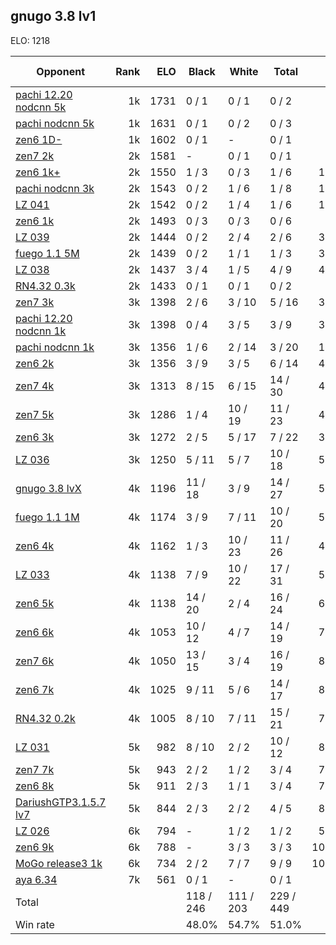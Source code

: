 ## gnugo 3.8 lv1 ##

ELO: 1218

Opponent | Rank | ELO | Black | White | Total | Win rate
---------|-----:|----:|-------|-------|-------|-------:
[pachi 12.20 nodcnn 5k](pachi%2012.20%20nodcnn%205k.md) | 1k | 1731 | 0 / 1 | 0 / 1 | 0 / 2 | 0.0%
[pachi nodcnn 5k](pachi%20nodcnn%205k.md) | 1k | 1631 | 0 / 1 | 0 / 2 | 0 / 3 | 0.0%
[zen6 1D-](zen6%201D-.md) | 1k | 1602 | 0 / 1 | - | 0 / 1 | 0.0%
[zen7 2k](zen7%202k.md) | 2k | 1581 | - | 0 / 1 | 0 / 1 | 0.0%
[zen6 1k+](zen6%201k+.md) | 2k | 1550 | 1 / 3 | 0 / 3 | 1 / 6 | 16.7%
[pachi nodcnn 3k](pachi%20nodcnn%203k.md) | 2k | 1543 | 0 / 2 | 1 / 6 | 1 / 8 | 12.5%
[LZ 041](LZ%20041.md) | 2k | 1542 | 0 / 2 | 1 / 4 | 1 / 6 | 16.7%
[zen6 1k](zen6%201k.md) | 2k | 1493 | 0 / 3 | 0 / 3 | 0 / 6 | 0.0%
[LZ 039](LZ%20039.md) | 2k | 1444 | 0 / 2 | 2 / 4 | 2 / 6 | 33.3%
[fuego 1.1 5M](fuego%201.1%205M.md) | 2k | 1439 | 0 / 2 | 1 / 1 | 1 / 3 | 33.3%
[LZ 038](LZ%20038.md) | 2k | 1437 | 3 / 4 | 1 / 5 | 4 / 9 | 44.4%
[RN4.32 0.3k](RN4.32%200.3k.md) | 2k | 1433 | 0 / 1 | 0 / 1 | 0 / 2 | 0.0%
[zen7 3k](zen7%203k.md) | 3k | 1398 | 2 / 6 | 3 / 10 | 5 / 16 | 31.3%
[pachi 12.20 nodcnn 1k](pachi%2012.20%20nodcnn%201k.md) | 3k | 1398 | 0 / 4 | 3 / 5 | 3 / 9 | 33.3%
[pachi nodcnn 1k](pachi%20nodcnn%201k.md) | 3k | 1356 | 1 / 6 | 2 / 14 | 3 / 20 | 15.0%
[zen6 2k](zen6%202k.md) | 3k | 1356 | 3 / 9 | 3 / 5 | 6 / 14 | 42.9%
[zen7 4k](zen7%204k.md) | 3k | 1313 | 8 / 15 | 6 / 15 | 14 / 30 | 46.7%
[zen7 5k](zen7%205k.md) | 3k | 1286 | 1 / 4 | 10 / 19 | 11 / 23 | 47.8%
[zen6 3k](zen6%203k.md) | 3k | 1272 | 2 / 5 | 5 / 17 | 7 / 22 | 31.8%
[LZ 036](LZ%20036.md) | 3k | 1250 | 5 / 11 | 5 / 7 | 10 / 18 | 55.6%
[gnugo 3.8 lvX](gnugo%203.8%20lvX.md) | 4k | 1196 | 11 / 18 | 3 / 9 | 14 / 27 | 51.9%
[fuego 1.1 1M](fuego%201.1%201M.md) | 4k | 1174 | 3 / 9 | 7 / 11 | 10 / 20 | 50.0%
[zen6 4k](zen6%204k.md) | 4k | 1162 | 1 / 3 | 10 / 23 | 11 / 26 | 42.3%
[LZ 033](LZ%20033.md) | 4k | 1138 | 7 / 9 | 10 / 22 | 17 / 31 | 54.8%
[zen6 5k](zen6%205k.md) | 4k | 1138 | 14 / 20 | 2 / 4 | 16 / 24 | 66.7%
[zen6 6k](zen6%206k.md) | 4k | 1053 | 10 / 12 | 4 / 7 | 14 / 19 | 73.7%
[zen7 6k](zen7%206k.md) | 4k | 1050 | 13 / 15 | 3 / 4 | 16 / 19 | 84.2%
[zen6 7k](zen6%207k.md) | 4k | 1025 | 9 / 11 | 5 / 6 | 14 / 17 | 82.4%
[RN4.32 0.2k](RN4.32%200.2k.md) | 4k | 1005 | 8 / 10 | 7 / 11 | 15 / 21 | 71.4%
[LZ 031](LZ%20031.md) | 5k | 982 | 8 / 10 | 2 / 2 | 10 / 12 | 83.3%
[zen7 7k](zen7%207k.md) | 5k | 943 | 2 / 2 | 1 / 2 | 3 / 4 | 75.0%
[zen6 8k](zen6%208k.md) | 5k | 911 | 2 / 3 | 1 / 1 | 3 / 4 | 75.0%
[DariushGTP3.1.5.7 lv7](DariushGTP3.1.5.7%20lv7.md) | 5k | 844 | 2 / 3 | 2 / 2 | 4 / 5 | 80.0%
[LZ 026](LZ%20026.md) | 6k | 794 | - | 1 / 2 | 1 / 2 | 50.0%
[zen6 9k](zen6%209k.md) | 6k | 788 | - | 3 / 3 | 3 / 3 | 100.0%
[MoGo release3 1k](MoGo%20release3%201k.md) | 6k | 734 | 2 / 2 | 7 / 7 | 9 / 9 | 100.0%
[aya 6.34](aya%206.34.md) | 7k | 561 | 0 / 1 | - | 0 / 1 | 0.0%
Total | | | 118 / 246 | 111 / 203 | 229 / 449 | 
Win rate| | | 48.0% | 54.7% | 51.0% | 
